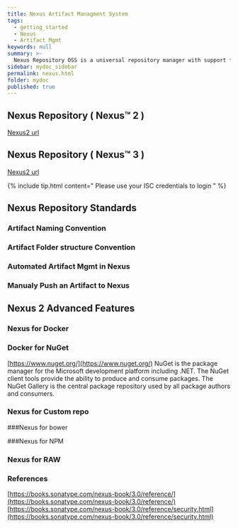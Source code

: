 ```yaml
---
title: Nexus Artifact Managment System
tags:
  - getting_started
  - Nexus
  - Artifact Mgmt
keywords: null
summary: >-
  Nexus Repository OSS is a universal repository manager with support for all major package formats and types. And, oh yeah, it's completely FREE
sidebar: mydoc_sidebar
permalink: nexus.html
folder: mydoc
published: true
---
```


##  Nexus Repository ( Nexus™ 2 )

[Nexus2 url ](https://repo.corelogic.net/nexus/index.html#welcome)

##  Nexus Repository ( Nexus™ 3 )

[Nexus2 url ](https://repo2.corelogic.net/)

 {% include tip.html content=" Please use your ISC credentials to login " %}

##  Nexus Repository Standards 

### Artifact Naming Convention

### Artifact Folder structure Convention 

### Automated Artifact Mgmt in Nexus 

### Manualy Push an Artifact to Nexus 

## Nexus 2 Advanced Features 

### Nexus for Docker 

### Docker for NuGet 
[https://www.nuget.org/](https://www.nuget.org/)
NuGet is the package manager for the Microsoft development platform including .NET. The NuGet client tools provide the ability to produce and consume packages. The NuGet Gallery is the central package repository used by all package authors and consumers.

### Nexus for Custom repo

###Nexus for bower

###Nexus for NPM

### Nexus for RAW 

### References 

[https://books.sonatype.com/nexus-book/3.0/reference/](https://books.sonatype.com/nexus-book/3.0/reference/)
[https://books.sonatype.com/nexus-book/3.0/reference/security.html](https://books.sonatype.com/nexus-book/3.0/reference/security.html)
